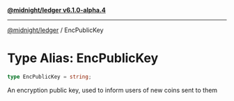 [**@midnight/ledger v6.1.0-alpha.4**](../README.md)

***

[@midnight/ledger](../globals.md) / EncPublicKey

# Type Alias: EncPublicKey

```ts
type EncPublicKey = string;
```

An encryption public key, used to inform users of new coins sent to them
